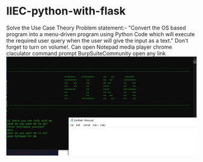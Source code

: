 # IIEC-python-with-flask
Solve the Use Case Theory
Problem statement:- "Convert the OS based program into a menu-driven program using Python Code which will execute the required user query when the user will give the input as a text."
Don't forget to turn on volume!.
Can open
Notepad
media player
chrome
claculator
command prompt
BurpSuiteCommunity
open any link 
![GitHub Logo](/img.jpg)

